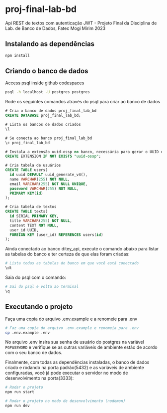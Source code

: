 # proj-final-lab-bd

Api REST de textos com autenticação JWT - Projeto Final da Disciplina de Lab. de Banco de Dados, Fatec Mogi Mirim 2023

## Instalando as dependências

```bash
npm install
```

## Criando o banco de dados

Access psql inside github codespaces

```bash
psql -h localhost -U postgres postgres
```

Rode os seguintes comandos através do psql para criar ao banco de dados

```sql
# Cria o banco de dados proj_final_lab_bd
CREATE DATABASE proj_final_lab_bd;

# Lista os bancos de dados criados
\l

# Se conecta ao banco proj_final_lab_bd
\c proj_final_lab_bd

# Instala a extensão uuid-ossp no banco, necessária para gerar o UUID do usuário e criar a tabela users
CREATE EXTENSION IF NOT EXISTS "uuid-ossp";

# Cria tabela de usuários
CREATE TABLE users(
  id uuid DEFAULT uuid_generate_v4(),
  name VARCHAR(255) NOT NULL,
  email VARCHAR(255) NOT NULL UNIQUE,
  password VARCHAR(255) NOT NULL,
  PRIMARY KEY(id)
);

# Cria tabela de textos
CREATE TABLE texts(
  id SERIAL PRIMARY KEY,
  title VARCHAR(255) NOT NULL,
  content TEXT NOT NULL,
  user_id UUID,
  FOREIGN KEY (user_id) REFERENCES users(id)
);
```

Ainda conectado ao banco ditey_api, execute o comando abaixo para listar as tabelas do banco e ter certeza de que elas foram criadas:

```bash
# Lista todas as tabelas do banco em que você está conectado
\dt
```

Saia do psql com o comando:

```bash
# Sai do psql e volta ao terminal
\q
```

## Executando o projeto

Faça uma copia do arquivo .env.example e a renomeie para .env

```bash
# Faz uma copia do arquivo .env.example e renomeia para .env
cp .env.example .env
```

No arquivo .env insira sua senha de usuário do postgres na variável `PGPASSWORD` e verifique se as outras variáveis de ambiente estão de acordo com o seu banco de dados.

Finalmente, com todas as dependências instaladas, o banco de dados criado e rodando na porta padrão(5432) e as variáveis de ambiente configuradas, você já pode executar o servidor no modo de desenvolvimento na porta(3333):

```bash
# Rodar o projeto
npm run start

# Rodar o projeto no modo de desenvolvimento (nodemon)
npm run dev
```
